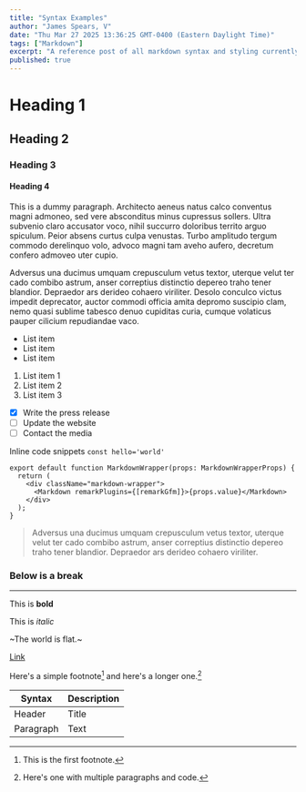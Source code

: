 ```yaml
---
title: "Syntax Examples"
author: "James Spears, V"
date: "Thu Mar 27 2025 13:36:25 GMT-0400 (Eastern Daylight Time)"
tags: ["Markdown"]
excerpt: "A reference post of all markdown syntax and styling currently supported by Writr.md"
published: true
---
```



# Heading 1

## Heading 2

### Heading 3

#### Heading 4

This is a dummy paragraph. Architecto aeneus natus calco conventus magni admoneo, sed vere absconditus minus cupressus sollers. Ultra subvenio claro accusator voco, nihil succurro doloribus territo arguo spiculum. Peior absens curtus culpa venustas. Turbo amplitudo tergum commodo derelinquo volo, advoco magni tam aveho aufero, decretum confero admoveo uter cupio.

Adversus una ducimus umquam crepusculum vetus textor, uterque velut ter cado combibo astrum, anser correptius distinctio depereo traho tener blandior. Depraedor ars derideo cohaero viriliter. Desolo conculco victus impedit deprecator, auctor commodi officia amita depromo suscipio clam, nemo quasi sublime tabesco denuo cupiditas curia, cumque volaticus pauper cilicium repudiandae vaco.

- List item
- List item
- List item

1. List item 1
2. List item 2
3. List item 3

- [x] Write the press release
- [ ] Update the website
- [ ] Contact the media

Inline code snippets `const hello='world'`

```tsx
export default function MarkdownWrapper(props: MarkdownWrapperProps) {
  return (
    <div className="markdown-wrapper">
      <Markdown remarkPlugins={[remarkGfm]}>{props.value}</Markdown>
    </div>
  );
}
```

> Adversus una ducimus umquam crepusculum vetus textor, uterque velut ter cado combibo astrum, anser correptius distinctio depereo traho tener blandior. Depraedor ars derideo cohaero viriliter.

### Below is a break

---

This is **bold**

This is _italic_

~The world is flat.~

[Link](#)

Here's a simple footnote[^1] and here's a longer one.[^2]

| Syntax    | Description |
| --------- | ----------- |
| Header    | Title       |
| Paragraph | Text        |

[^1]: This is the first footnote.
[^2]: Here's one with multiple paragraphs and code.







